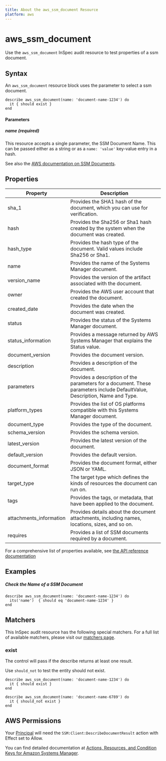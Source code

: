 ```yaml
---
title: About the aws_ssm_document Resource
platform: aws
---
```


# aws\_ssm\_document

Use the `aws_ssm_document` InSpec audit resource to test properties of a ssm document.

## Syntax

 An `aws_ssm_document` resource block uses the parameter to select a ssm document.

    describe aws_ssm_document(name: 'document-name-1234') do
      it { should exist }
    end


#### Parameters

##### name _(required)_

This resource accepts a single parameter, the SSM Document Name.
This can be passed either as a string or as a `name: 'value'` key-value entry in a hash.

See also the [AWS documentation on SSM Documents](https://docs.aws.amazon.com/systems-manager/latest/userguide/sysman-ssm-docs.html).


## Properties

|Property                     | Description|
| ---                         | --- |
|sha\_1                       | Provides the SHA1 hash of the document, which you can use for verification. |
|hash                         | Provides the Sha256 or Sha1 hash created by the system when the document was created. |
|hash\_type                   | Provides the hash type of the document. Valid values include Sha256 or Sha1. |
|name                         | Provides the name of the Systems Manager document. |
|version\_name                | Provides the version of the artifact associated with the document. |
|owner                        | Provides the AWS user account that created the document. |
|created\_date                | Provides the date when the document was created. |
|status                       | Provides the status of the Systems Manager document. |
|status\_information          | Provides a message returned by AWS Systems Manager that explains the Status value. |
|document\_version            | Provides the document version. |
|description                  | Provides a description of the document. |
|parameters                   | Provides a description of the parameters for a document. These parameters include DefaultValue, Description, Name and Type. |
|platform\_types              | Provides the list of OS platforms compatible with this Systems Manager document. |
|document\_type               | Provides the type of the document. |
|schema\_version              | Provides the schema version. |
|latest\_version              | Provides the latest version of the document. |
|default\_version             | Provides the default version. |
|document\_format             | Provides the document format, either JSON or YAML. |
|target\_type                 | The target type which defines the kinds of resources the document can run on. |
|tags                         | Provides the tags, or metadata, that have been applied to the document. |
|attachments\_information     | Provides details about the document attachments, including names, locations, sizes, and so on. |
|requires                     | Provides a list of SSM documents required by a document. |


For a comprehensive list of properties available, see [the API reference documentation](https://docs.aws.amazon.com/systems-manager/latest/APIReference/API_DocumentDescription.html)

## Examples

##### Check the Name of a SSM Document

    describe aws_ssm_document(name: 'document-name-1234') do
      its('name')  { should eq 'document-name-1234' }
    end

## Matchers

This InSpec audit resource has the following special matchers. For a full list of available matchers, please visit our [matchers page](https://www.inspec.io/docs/reference/matchers/).

### exist

The control will pass if the describe returns at least one result.

Use `should_not` to test the entity should not exist.

    describe aws_ssm_document(name: 'document-name-1234') do
      it { should exist }
    end

    describe aws_ssm_document(name: 'document-name-6789') do
      it { should_not exist }
    end

## AWS Permissions

Your [Principal](https://docs.aws.amazon.com/IAM/latest/UserGuide/intro-structure.html#intro-structure-principal) will need the `SSM:Client:DescribeDocumentResult` action with Effect set to Allow.

You can find detailed documentation at [Actions, Resources, and Condition Keys for Amazon Systems Manager](https://docs.aws.amazon.com/IAM/latest/UserGuide/list_awssystemsmanager.html).